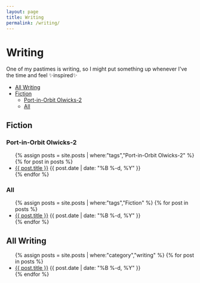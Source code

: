 ```yaml
---
layout: page
title: Writing
permalink: /writing/
---
```


# Writing

One of my pastimes is writing, so I might put something up whenever I've the time and feel ✨inspired✨

- [All Writing](#all-writing)
- [Fiction](#fiction)
    - [Port-in-Orbit Olwicks-2](#port-in-orbit-olwicks-2)
    - [All](#all)

## Fiction

### Port-in-Orbit Olwicks-2

<div id="olwicks">
<ul>
{% assign posts = site.posts | where:"tags","Port-in-Orbit Olwicks-2" %}
{% for post in posts %}
<li><a href="{{ post.url }}">{{ post.title }}</a> <time class="publish-date" datetime="{{ post.date | date: '%F' }}">{{ post.date | date: "%B %-d, %Y" }}</time></li>
{% endfor %}
</ul>
</div>

### All

<div id="all-fiction">
<ul>
{% assign posts = site.posts | where:"tags","Fiction" %}
{% for post in posts %}
<li><a href="{{ post.url }}">{{ post.title }}</a> <time class="publichs-date" datetime="{{ post.date | date: '%F' }}">{{ post.date | date: "%B %-d, %Y" }}</time></li>
{% endfor %}
</ul>
</div>

## All Writing

<ul>
{% assign posts = site.posts | where:"category","writing" %}
{% for post in posts %}
<li><a href="{{ post.url }}">{{ post.title }}</a> <time class="publish-date" datetime="{{ post.date | date: '%F' }}">{{ post.date | date: "%B %-d, %Y" }}</time></li>
{% endfor %}
</ul>
